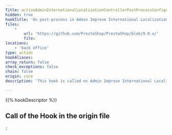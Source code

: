 ```yaml
---
Title: actionAdminInternationalLocalizationControllerPostProcessConfigurationBefore
hidden: true
hookTitle: 'On post-process in Admin Improve International Localization Controller'
files:
    -
        url: 'https://github.com/PrestaShop/PrestaShop/blob/9.0.x/'
        file: 
locations:
    - 'back office'
type: action
hookAliases: 
array_return: false
check_exceptions: false
chain: false
origin: core
description: 'This hook is called on Admin Improve International Localization post-process before processing the Configuration form'

---
```


{{% hookDescriptor %}}

## Call of the Hook in the origin file

```php
;
```
